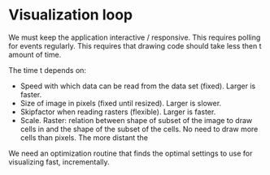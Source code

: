 
# Visualization loop

We must keep the application interactive / responsive. This requires polling for events
regularly. This requires that drawing code should take less then t amount of time.

The time t depends on:
- Speed with which data can be read from the data set (fixed). Larger is faster.
- Size of image in pixels (fixed until resized). Larger is slower.
- Skipfactor when reading rasters (flexible). Larger is faster.
- Scale. Raster: relation between shape of subset of the image to draw cells in and the shape
  of the subset of the cells. No need to draw more cells than pixels. The more distant the

We need an optimization routine that finds the optimal settings to use for visualizing fast,
incrementally.
